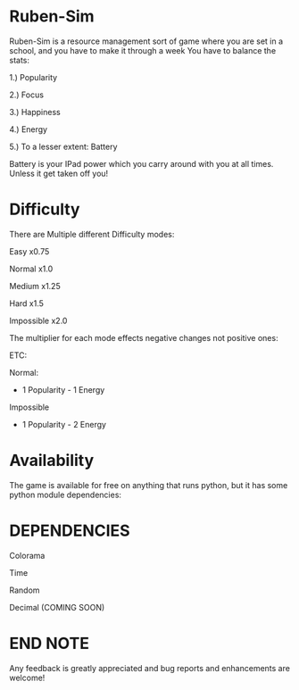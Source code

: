 # Ruben-Sim


Ruben-Sim is a resource management sort of game where you are set in a school, and you have to make it through a week
You have to balance the stats:


  1.) Popularity
  
  2.) Focus
  
  3.) Happiness
  
  4.) Energy
  
  5.) To a lesser extent: Battery
  
  Battery is your IPad power which you carry around with you at all times. Unless it get taken off you!


# Difficulty


There are Multiple different Difficulty modes:

Easy x0.75

Normal x1.0

Medium x1.25

Hard x1.5

Impossible x2.0


The multiplier for each mode effects negative changes not positive ones:

ETC:

Normal:

+ 1 Popularity    - 1 Energy

Impossible

+ 1 Popularity    - 2 Energy


# Availability


The game is available for free on anything that runs python, but it has some python module dependencies:


# DEPENDENCIES


Colorama

Time

Random

Decimal (COMING SOON)


# END NOTE


Any feedback is greatly appreciated and bug reports and enhancements are welcome!

